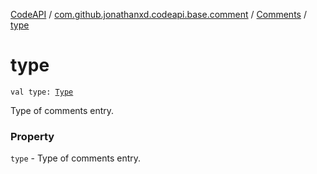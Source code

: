 [CodeAPI](../../index.md) / [com.github.jonathanxd.codeapi.base.comment](../index.md) / [Comments](index.md) / [type](.)

# type

`val type: `[`Type`](-type/index.md)

Type of comments entry.

### Property

`type` - Type of comments entry.